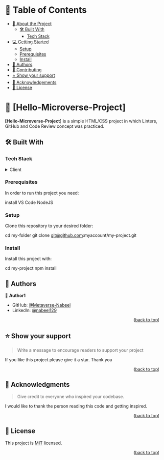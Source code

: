 <a name="readme-top"></a>

<!-- TABLE OF CONTENTS -->

# 📗 Table of Contents

- [📖 About the Project](#about-project)
  - [🛠 Built With](#built-with)
    - [Tech Stack](#tech-stack)
- [💻 Getting Started](#getting-started)
  - [Setup](#setup)
  - [Prerequisites](#prerequisites)
  - [Install](#install)
- [👥 Authors](#authors)
- [🤝 Contributing](#contributing)
- [⭐️ Show your support](#support)
- [🙏 Acknowledgements](#acknowledgements)
- [📝 License](#license)

<!-- PROJECT DESCRIPTION -->

# 📖 [Hello-Microverse-Project] <a name="about-project"></a>


**[Hello-Microverse-Project]** is a simple HTML/CSS project in which Linters, GitHub and Code Review concept was practiced.

## 🛠 Built With <a name="built-with"></a>

### Tech Stack <a name="tech-stack"></a>


<details>
  <summary>Client</summary>
  <ul>
    <li>HTML</li>
    <li>CSS</li>
  </ul>
</details>

<!-- GETTING STARTED -->


### Prerequisites

In order to run this project you need:

install VS Code
NodeJS

### Setup

Clone this repository to your desired folder:

cd my-folder
git clone git@github.com:myaccount/my-project.git 



### Install

Install this project with:

  cd my-project
  npm install



<!-- AUTHORS -->

## 👥 Authors <a name="authors"></a>

👤 **Author1**

- GitHub: [@Metaverse-Nabeel](https://github.com/Metaverse-Nabeel)
- LinkedIn: [@nabeel129](https://www.linkedin.com/in/nabeel129/)

<p align="right">(<a href="#readme-top">back to top</a>)</p>

<!-- FUTURE FEATURES -->


## ⭐️ Show your support <a name="support"></a>

> Write a message to encourage readers to support your project

If you like this project please give it a star. Thank you

<p align="right">(<a href="#readme-top">back to top</a>)</p>

<!-- ACKNOWLEDGEMENTS -->

## 🙏 Acknowledgments <a name="acknowledgements"></a>

> Give credit to everyone who inspired your codebase.

I would like to thank the person reading this code and getting inspired.

<p align="right">(<a href="#readme-top">back to top</a>)</p>


<!-- LICENSE -->

## 📝 License <a name="license"></a>

This project is [MIT](./LICENSE) licensed.

<p align="right">(<a href="#readme-top">back to top</a>)</p>